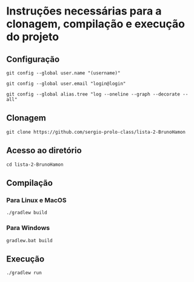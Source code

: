 # Instruções necessárias para a clonagem, compilação e execução do projeto

## Configuração

``
git config --global user.name "(username)"
``

``
git config --global user.email "login@login"
``

``
git config --global alias.tree "log --oneline --graph --decorate --all"
``

## Clonagem
``
git clone https://github.com/sergio-prolo-class/lista-2-BrunoHamon
``

## Acesso ao diretório
``
cd lista-2-BrunoHamon
``

## Compilação

### Para Linux e MacOS
``
./gradlew build
``

### Para Windows
``
gradlew.bat build
``

## Execução

``
./gradlew run
``

